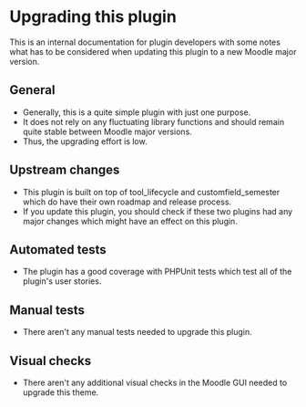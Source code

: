 Upgrading this plugin
=====================

This is an internal documentation for plugin developers with some notes what has to be considered when updating this plugin to a new Moodle major version.

General
-------

* Generally, this is a quite simple plugin with just one purpose.
* It does not rely on any fluctuating library functions and should remain quite stable between Moodle major versions.
* Thus, the upgrading effort is low.


Upstream changes
----------------

* This plugin is built on top of tool_lifecycle and customfield_semester which do have their own roadmap and release process. 
* If you update this plugin, you should check if these two plugins had any major changes which might have an effect on this plugin.


Automated tests
---------------

* The plugin has a good coverage with PHPUnit tests which test all of the plugin's user stories.


Manual tests
------------

* There aren't any manual tests needed to upgrade this plugin.


Visual checks
-------------

* There aren't any additional visual checks in the Moodle GUI needed to upgrade this theme.
